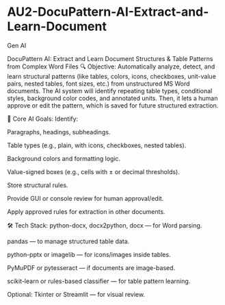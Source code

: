 # AU2-DocuPattern-AI-Extract-and-Learn-Document
Gen AI

DocuPattern AI: Extract and Learn Document Structures & Table Patterns from Complex Word Files
🔍 Objective:
Automatically analyze, detect, and learn structural patterns (like tables, colors, icons, checkboxes, unit-value pairs, nested tables, font sizes, etc.) from unstructured MS Word documents. The AI system will identify repeating table types, conditional styles, background color codes, and annotated units. Then, it lets a human approve or edit the pattern, which is saved for future structured extraction.

🧠 Core AI Goals:
Identify:

Paragraphs, headings, subheadings.

Table types (e.g., plain, with icons, checkboxes, nested tables).

Background colors and formatting logic.

Value-signed boxes (e.g., cells with ± or decimal thresholds).

Store structural rules.

Provide GUI or console review for human approval/edit.

Apply approved rules for extraction in other documents.

🛠️ Tech Stack:
python-docx, docx2python, docx — for Word parsing.

pandas — to manage structured table data.

python-pptx or imagelib — for icons/images inside tables.

PyMuPDF or pytesseract — if documents are image-based.

scikit-learn or rules-based classifier — for table pattern learning.

Optional: Tkinter or Streamlit — for visual review.


